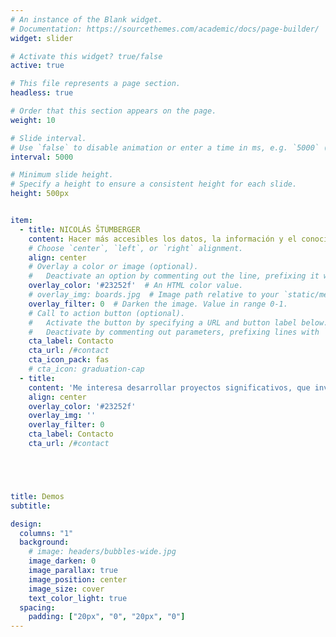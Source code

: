 ```yaml
---
# An instance of the Blank widget.
# Documentation: https://sourcethemes.com/academic/docs/page-builder/
widget: slider

# Activate this widget? true/false
active: true

# This file represents a page section.
headless: true

# Order that this section appears on the page.
weight: 10

# Slide interval.
# Use `false` to disable animation or enter a time in ms, e.g. `5000` (5s).
interval: 5000

# Minimum slide height.
# Specify a height to ensure a consistent height for each slide.
height: 500px


item:
  - title: NICOLÁS ŠTUMBERGER
    content: Hacer más accesibles los datos, la información y el conocimiento para que otros puedan tomar mejores decisiones
    # Choose `center`, `left`, or `right` alignment.
    align: center
    # Overlay a color or image (optional).
    #   Deactivate an option by commenting out the line, prefixing it with `#`.
    overlay_color: '#23252f'  # An HTML color value.
    # overlay_img: boards.jpg  # Image path relative to your `static/media/` folder
    overlay_filter: 0  # Darken the image. Value in range 0-1.
    # Call to action button (optional).
    #   Activate the button by specifying a URL and button label below.
    #   Deactivate by commenting out parameters, prefixing lines with `#`.
    cta_label: Contacto
    cta_url: /#contact
    cta_icon_pack: fas
    # cta_icon: graduation-cap
  - title: 
    content: 'Me interesa desarrollar proyectos significativos, que involucren explorar, analizar, aprender y comunicar datos, con honestidad y eficiencia, para que otros tomen mejores decisiones.'
    align: center
    overlay_color: '#23252f'
    overlay_img: ''
    overlay_filter: 0
    cta_label: Contacto
    cta_url: /#contact





title: Demos
subtitle:

design:
  columns: "1"
  background:
    # image: headers/bubbles-wide.jpg
    image_darken: 0
    image_parallax: true
    image_position: center
    image_size: cover
    text_color_light: true
  spacing:
    padding: ["20px", "0", "20px", "0"]
---
```


